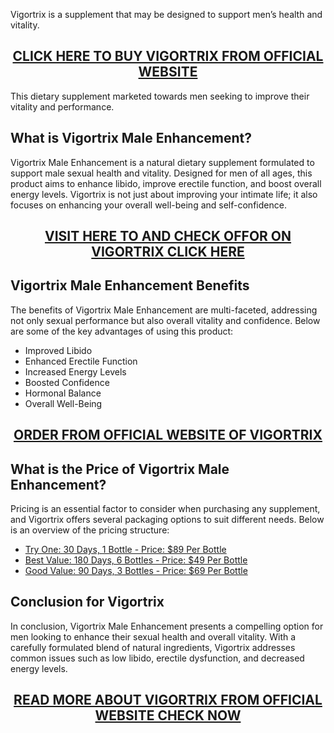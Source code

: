 <p style="text-align: left;">Vigortrix is a supplement that may be designed to support men&rsquo;s health and vitality.</p>
<h2 style="text-align: center;"><a href="https://sale365day.com/get-vigortrix">CLICK HERE TO BUY VIGORTRIX FROM OFFICIAL WEBSITE</a></h2>
<p style="text-align: left;">This dietary supplement marketed towards men seeking to improve their vitality and performance.</p>
<h2 style="text-align: left;">What is Vigortrix Male Enhancement?</h2>
<p style="text-align: left;">Vigortrix Male Enhancement is a natural dietary supplement formulated to support male sexual health and vitality. Designed for men of all ages, this product aims to enhance libido, improve erectile function, and boost overall energy levels. Vigortrix is not just about improving your intimate life; it also focuses on enhancing your overall well-being and self-confidence.</p>
<h2 style="text-align: center;"><a href="https://sale365day.com/get-vigortrix">VISIT HERE TO AND CHECK OFFOR ON VIGORTRIX CLICK HERE</a></h2>
<h2 style="text-align: left;">Vigortrix Male Enhancement Benefits</h2>
<p style="text-align: left;">The benefits of Vigortrix Male Enhancement are multi-faceted, addressing not only sexual performance but also overall vitality and confidence. Below are some of the key advantages of using this product:</p>
<ul style="text-align: left;">
<li>Improved Libido</li>
<li>Enhanced Erectile Function</li>
<li>Increased Energy Levels</li>
<li>Boosted Confidence</li>
<li>Hormonal Balance</li>
<li>Overall Well-Being</li>
</ul>
<h2 style="text-align: center;"><a href="https://sale365day.com/get-vigortrix">ORDER FROM OFFICIAL WEBSITE OF VIGORTRIX</a></h2>
<h2 style="text-align: left;">What is the Price of Vigortrix Male Enhancement?</h2>
<p style="text-align: left;">Pricing is an essential factor to consider when purchasing any supplement, and Vigortrix offers several packaging options to suit different needs. Below is an overview of the pricing structure:</p>
<ul style="text-align: left;">
<li><a href="https://sale365day.com/get-vigortrix">Try One: 30 Days, 1 Bottle - Price: $89 Per Bottle</a></li>
<li><a href="https://sale365day.com/get-vigortrix">Best Value: 180 Days, 6 Bottles - Price: $49 Per Bottle</a></li>
<li><a href="https://sale365day.com/get-vigortrix">Good Value: 90 Days, 3 Bottles - Price: $69 Per Bottle</a></li>
</ul>
<h2 style="text-align: left;">Conclusion for Vigortrix</h2>
<p style="text-align: left;">In conclusion, Vigortrix Male Enhancement presents a compelling option for men looking to enhance their sexual health and overall vitality. With a carefully formulated blend of natural ingredients, Vigortrix addresses common issues such as low libido, erectile dysfunction, and decreased energy levels.</p>
<h2 style="text-align: center;"><a href="https://sale365day.com/get-vigortrix">READ MORE ABOUT VIGORTRIX FROM OFFICIAL WEBSITE CHECK NOW</a></h2>
